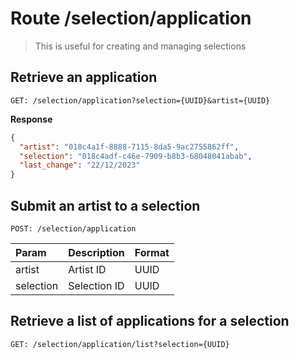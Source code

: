 # Route /selection/application

> This is useful for creating and managing selections

## Retrieve an application

`GET: /selection/application?selection={UUID}&artist={UUID}`

**Response**

```json
{
  "artist": "018c4a1f-8888-7115-8da5-9ac2755862ff",
  "selection": "018c4adf-c46e-7909-b8b3-68048041abab",
  "last_change": "22/12/2023"
}
```

## Submit an artist to a selection

`POST: /selection/application`

| Param     | Description  | Format |
| :-------- | :----------- | :----- |
| artist    | Artist ID    | UUID   |
| selection | Selection ID | UUID   |

## Retrieve a list of applications for a selection

`GET: /selection/application/list?selection={UUID}`